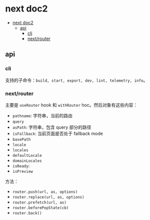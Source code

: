 # next doc2  

<!-- TOC -->

- [next doc2](#next-doc2)
  - [api](#api)
    - [cli](#cli)
    - [next/router](#nextrouter)

<!-- /TOC -->

## api    

### cli

支持的子命令：`build, start, export, dev, lint, telemetry, info`。    

### next/router

主要是 `useRouter` hook 和 `withRouter` hoc。然后对象有这些内容：   

- `pathname`: 字符串，当前的路由
- `query`
- `asPath`: 字符串，包含 query 部分的路径
- `isFallback`: 当前页面是否处于 fallback mode
- `basePath`
- `locale`
- `locales`
- `defaultLocale`
- `domainLocales`
- `isReady`: 
- `isPreview`   

方法：   

- `router.push(url, as, options)`
- `router.replace(url, as, options)`
- `router.prefetch(url, as)`
- `router.beforePopState(cb)`
- `router.back()`